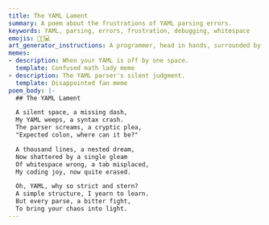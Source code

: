 ```yaml
---
title: The YAML Lament
summary: A poem about the frustrations of YAML parsing errors.
keywords: YAML, parsing, errors, frustration, debugging, whitespace
emojis: 📜💔💻
art_generator_instructions: A programmer, head in hands, surrounded by tangled lines of YAML code, with a single, misplaced hyphen glowing ominously.
memes:
- description: When your YAML is off by one space.
  template: Confused math lady meme
- description: The YAML parser's silent judgment.
  template: Disappointed fan meme
poem_body: |-
  ## The YAML Lament

  A silent space, a missing dash,
  My YAML weeps, a syntax crash.
  The parser screams, a cryptic plea,
  "Expected colon, where can it be?"

  A thousand lines, a nested dream,
  Now shattered by a single gleam
  Of whitespace wrong, a tab misplaced,
  My coding joy, now quite erased.

  Oh, YAML, why so strict and stern?
  A simple structure, I yearn to learn.
  But every parse, a bitter fight,
  To bring your chaos into light.
---
```

